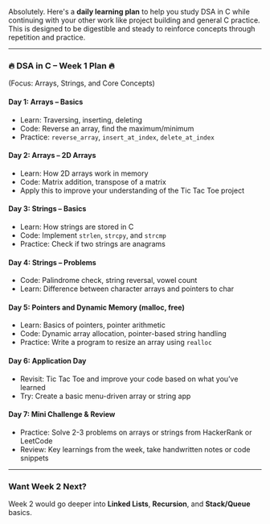 Absolutely. Here's a **daily learning plan** to help you study DSA in C while continuing with your other work like project building and general C practice. This is designed to be digestible and steady to reinforce concepts through repetition and practice.

---

### 🔥 **DSA in C – Week 1 Plan** 🔥
(Focus: Arrays, Strings, and Core Concepts)

#### **Day 1: Arrays – Basics**
- Learn: Traversing, inserting, deleting
- Code: Reverse an array, find the maximum/minimum
- Practice: `reverse_array`, `insert_at_index`, `delete_at_index`

#### **Day 2: Arrays – 2D Arrays**
- Learn: How 2D arrays work in memory
- Code: Matrix addition, transpose of a matrix
- Apply this to improve your understanding of the Tic Tac Toe project

#### **Day 3: Strings – Basics**
- Learn: How strings are stored in C
- Code: Implement `strlen`, `strcpy`, and `strcmp`
- Practice: Check if two strings are anagrams

#### **Day 4: Strings – Problems**
- Code: Palindrome check, string reversal, vowel count
- Learn: Difference between character arrays and pointers to char

#### **Day 5: Pointers and Dynamic Memory (malloc, free)**
- Learn: Basics of pointers, pointer arithmetic
- Code: Dynamic array allocation, pointer-based string handling
- Practice: Write a program to resize an array using `realloc`

#### **Day 6: Application Day**
- Revisit: Tic Tac Toe and improve your code based on what you’ve learned
- Try: Create a basic menu-driven array or string app

#### **Day 7: Mini Challenge & Review**
- Practice: Solve 2-3 problems on arrays or strings from HackerRank or LeetCode
- Review: Key learnings from the week, take handwritten notes or code snippets

---

### Want Week 2 Next?
Week 2 would go deeper into **Linked Lists**, **Recursion**, and **Stack/Queue** basics.

